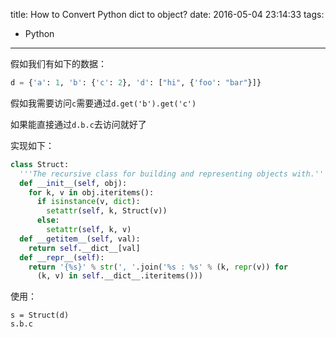 title: How to Convert Python dict to object?
date: 2016-05-04 23:14:33
tags:
- Python
---

假如我们有如下的数据：
```python
d = {'a': 1, 'b': {'c': 2}, 'd': ["hi", {'foo': "bar"}]}
```

假如我需要访问`c`需要通过`d.get('b').get('c')`

如果能直接通过`d.b.c`去访问就好了

实现如下：
```python
class Struct:
  '''The recursive class for building and representing objects with.'''
  def __init__(self, obj):
    for k, v in obj.iteritems():
      if isinstance(v, dict):
        setattr(self, k, Struct(v))
      else:
        setattr(self, k, v)
  def __getitem__(self, val):
    return self.__dict__[val]
  def __repr__(self):
    return '{%s}' % str(', '.join('%s : %s' % (k, repr(v)) for
      (k, v) in self.__dict__.iteritems()))
```
使用：
```
s = Struct(d)
s.b.c
```
